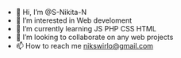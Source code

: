 - 👋 Hi, I’m @S-Nikita-N
- 👀 I’m interested in Web develoment
- 🌱 I’m currently learning JS PHP CSS HTML
- 💞️ I’m looking to collaborate on any web projects
- 📫 How to reach me nikswirlo@gmail.com
